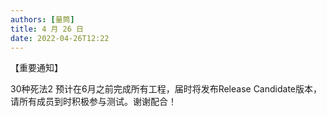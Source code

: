 ```yaml
---
authors: [量筒]
title: 4 月 26 日
date: 2022-04-26T12:22
---
```


【重要通知】

30种死法2 预计在6月之前完成所有工程，届时将发布Release Candidate版本，请所有成员到时积极参与测试。谢谢配合！
